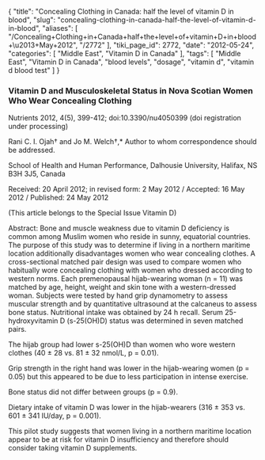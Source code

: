 {
    "title": "Concealing Clothing in Canada: half the level of vitamin D in blood",
    "slug": "concealing-clothing-in-canada-half-the-level-of-vitamin-d-in-blood",
    "aliases": [
        "/Concealing+Clothing+in+Canada+half+the+level+of+vitamin+D+in+blood+\u2013+May+2012",
        "/2772"
    ],
    "tiki_page_id": 2772,
    "date": "2012-05-24",
    "categories": [
        "Middle East",
        "Vitamin D in Canada"
    ],
    "tags": [
        "Middle East",
        "Vitamin D in Canada",
        "blood levels",
        "dosage",
        "vitamin d",
        "vitamin d blood test"
    ]
}


### Vitamin D and Musculoskeletal Status in Nova Scotian Women Who Wear Concealing Clothing

Nutrients 2012, 4(5), 399-412; doi:10.3390/nu4050399 (doi registration under processing)

Rani C. I. Ojah†  and Jo M. Welch†,* Author to whom correspondence should be addressed.

School of Health and Human Performance, Dalhousie University, Halifax, NS B3H 3J5, Canada

Received: 20 April 2012; in revised form: 2 May 2012 / Accepted: 16 May 2012 / Published: 24 May 2012

(This article belongs to the Special Issue Vitamin D)

Abstract: Bone and muscle weakness due to vitamin D deficiency is common among Muslim women who reside in sunny, equatorial countries. The purpose of this study was to determine if living in a northern maritime location additionally disadvantages women who wear concealing clothes. A cross-sectional matched pair design was used to compare women who habitually wore concealing clothing with women who dressed according to western norms. Each premenopausal hijab-wearing woman (n = 11) was matched by age, height, weight and skin tone with a western-dressed woman. Subjects were tested by hand grip dynamometry to assess muscular strength and by quantitative ultrasound at the calcaneus to assess bone status. Nutritional intake was obtained by 24 h recall. Serum 25-hydroxyvitamin D (s-25(OH)D) status was determined in seven matched pairs. 

The hijab group had lower s-25(OH)D than women who wore western clothes (40 ± 28 vs. 81 ± 32 nmol/L, p = 0.01). 

Grip strength in the right hand was lower in the hijab-wearing women (p = 0.05) but this appeared to be due to less participation in intense exercise. 

Bone status did not differ between groups (p = 0.9). 

Dietary intake of vitamin D was lower in the hijab-wearers (316 ± 353 vs. 601 ± 341 IU/day, p = 0.001). 

This pilot study suggests that women living in a northern maritime location appear to be at risk for vitamin D insufficiency and therefore should consider taking vitamin D supplements.